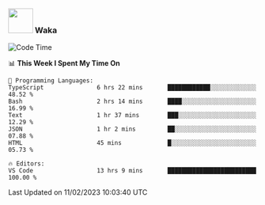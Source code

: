 ### <img src="https://media.giphy.com/media/VgCDAzcKvsR6OM0uWg/giphy.gif" width="50"> Waka

  <!--START_SECTION:waka-->
![Code Time](http://img.shields.io/badge/Code%20Time-1%2C258%20hrs%2053%20mins-blue)

📊 **This Week I Spent My Time On** 

```text
💬 Programming Languages: 
TypeScript               6 hrs 22 mins       ████████████░░░░░░░░░░░░░   48.52 % 
Bash                     2 hrs 14 mins       ████░░░░░░░░░░░░░░░░░░░░░   16.99 % 
Text                     1 hr 37 mins        ███░░░░░░░░░░░░░░░░░░░░░░   12.29 % 
JSON                     1 hr 2 mins         ██░░░░░░░░░░░░░░░░░░░░░░░   07.88 % 
HTML                     45 mins             █░░░░░░░░░░░░░░░░░░░░░░░░   05.73 % 

🔥 Editors: 
VS Code                  13 hrs 9 mins       █████████████████████████   100.00 % 

```


 Last Updated on 11/02/2023 10:03:40 UTC
<!--END_SECTION:waka-->
